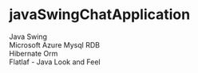 # javaSwingChatApplication

Java Swing  
Microsoft Azure Mysql RDB  
Hibernate Orm  
Flatlaf - Java Look and Feel  
